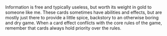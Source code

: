 Information is free and typically useless, but worth its weight in gold to someone like me. These cards sometimes have abilities and effects, but are mostly just there to provide a little spice, backstory to an otherwise boring and dry game. When a card effect conflicts with the core rules of the game, remember that cards always hold priority over the rules.